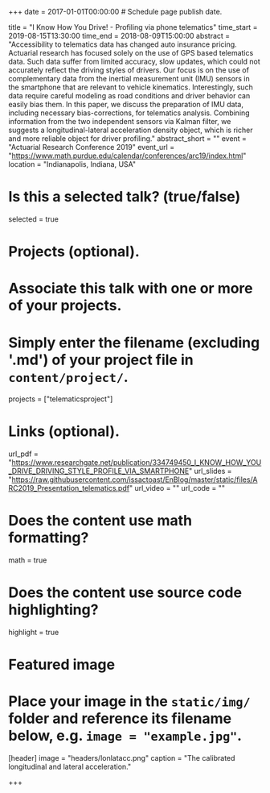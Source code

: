 +++
date = 2017-01-01T00:00:00  # Schedule page publish date.

title = "I Know How You Drive! - Profiling via phone telematics"
time_start = 2019-08-15T13:30:00
time_end = 2018-08-09T15:00:00
abstract = "Accessibility to telematics data has changed auto insurance pricing. Actuarial research has focused solely on the use of GPS based telematics data. Such data suffer from limited accuracy, slow updates, which could not accurately reflect the driving styles of drivers. Our focus is on the use of complementary data from the inertial measurement unit (IMU) sensors in the smartphone that are relevant to vehicle kinematics. Interestingly, such data require careful modeling as road conditions and driver behavior can easily bias them. In this paper, we discuss the preparation of IMU data, including necessary bias-corrections, for telematics analysis. Combining information from the two independent sensors via Kalman filter, we suggests a longitudinal-lateral acceleration density object, which is richer and more reliable object for driver profiling."
abstract_short = ""
event = "Actuarial Research Conference 2019"
event_url = "https://www.math.purdue.edu/calendar/conferences/arc19/index.html"
location = "Indianapolis, Indiana, USA"

# Is this a selected talk? (true/false)
selected = true

# Projects (optional).
#   Associate this talk with one or more of your projects.
#   Simply enter the filename (excluding '.md') of your project file in `content/project/`.
projects = ["telematicsproject"]

# Links (optional).
url_pdf = "https://www.researchgate.net/publication/334749450_I_KNOW_HOW_YOU_DRIVE_DRIVING_STYLE_PROFILE_VIA_SMARTPHONE"
url_slides = "https://raw.githubusercontent.com/issactoast/EnBlog/master/static/files/ARC2019_Presentation_telematics.pdf"
url_video = ""
url_code = ""

# Does the content use math formatting?
math = true

# Does the content use source code highlighting?
highlight = true

# Featured image
# Place your image in the `static/img/` folder and reference its filename below, e.g. `image = "example.jpg"`.
[header]
image = "headers/lonlatacc.png"
caption = "The calibrated longitudinal and lateral acceleration."

+++
